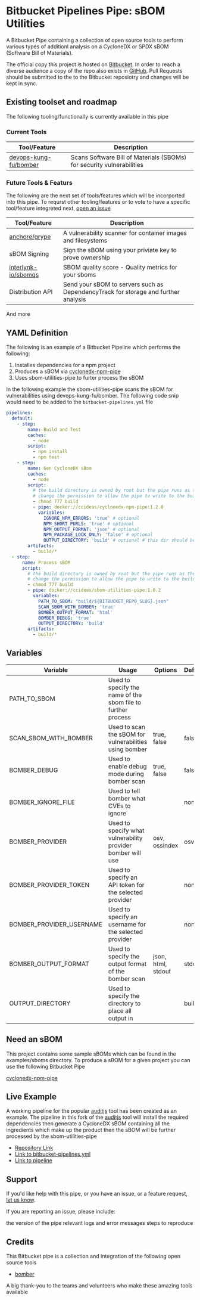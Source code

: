 # Bitbucket Pipelines Pipe: sBOM Utilities

A Bitbucket Pipe containing a collection of open source tools to perform
various types of additionl analysis on a CycloneDX or SPDX sBOM (Software Bill of Materials).

The official copy this project is hosted on [Bitbucket](https://bitbucket.org/ccideas1/cyclonedx-npm-pipe/src/main/).
In order to reach a diverse audience a copy of the repo also exists in [GitHub](https://github.com/ccideas/sbom-utilities-pipe).
Pull Requests should be submitted to the to the Bitbucket reposiotry and changes will be kept in sync.

## Existing toolset and roadmap

The following tooling/functionally is currently available in this pipe

### Current Tools

| Tool/Feature | Description |
| ------------ | ----------- |
| [devops-kung-fu/bomber](https://github.com/devops-kung-fu/bomber) | Scans Software Bill of Materials (SBOMs) for security vulnerabilities |

### Future Tools & Featurs

The following are the next set of tools/features which will be incorported into this pipe. To requrst other tooling/features or to
vote to have a specific tool/feature integreted next, [open an issue](https://github.com/ccideas/sbom-utilities-pipe/issues)

| Tool/Feature | Description |
| ------------ | ----------- |
| [anchore/grype](https://github.com/anchore/grype) | A vulnerability scanner for container images and filesystems |
| sBOM Signing | Sign the sBOM using your priviate key to prove ownership |
| [interlynk-io/sbomqs](https://github.com/interlynk-io/sbomqs)| SBOM quality score - Quality metrics for your sboms |
| Distribution API | Send your sBOM to servers such as DependencyTrack for storage and further analysis |

And more

## YAML Definition

The following is an example of a Bitbucket Pipeline which performs the following:

1. Installes dependencies for a npm project
2. Produces a sBOM via [cyclonedx-npm-pipe](https://github.com/ccideas/cyclonedx-npm-pipe)
3. Uses sbom-utilities-pipe to furter process the sBOM

In the following example the sbom-utilities-pipe scans the sBOM for vulnerabilities using
devops-kung-fu/bomber. The following code snip would need to be added to
the `bitbucket-pipelines.yml` file

```yaml
pipelines:
  default:
    - step:
        name: Build and Test
        caches:
          - node
        script:
          - npm install
          - npm test
    - step:
        name: Gen CycloneDX sBom
        caches:
          - node
        script:
          # the build directory is owned by root but the pipe runs as the bitbucket-user
          # change the permission to allow the pipe to write to the build directory
          - chmod 777 build
          - pipe: docker://ccideas/cyclonedx-npm-pipe:1.2.0
            variables:
              IGNORE_NPM_ERRORS: 'true' # optional
              NPM_SHORT_PURLS: 'true' # optional
              NPM_OUTPUT_FORMAT: 'json' # optional
              NPM_PACKAGE_LOCK_ONLY: 'false' # optional
              OUTPUT_DIRECTORY: 'build' # optional # this dir should be archived by the pipeline
        artifacts:
          - build/*
  - step:
      name: Process sBOM
      script:
        # the build directory is owned by root but the pipe runs as the bitbucket-user
        # change the permission to allow the pipe to write to the build directory
        - chmod 777 build
        - pipe: docker://ccideas/sbom-utilities-pipe:1.0.2
          variables:
            PATH_TO_SBOM: "build/${BITBUCKET_REPO_SLUG}.json"
            SCAN_SBOM_WITH_BOMBER: 'true'
            BOMBER_OUTPUT_FORMAT: 'html'
            BOMBER_DEBUG: 'true'
            OUTPUT_DIRECTORY: 'build'
        artifacts:
          - build/*

```

## Variables

| Variable                  | Usage                                                               | Options                         | Default       | Required |
| ---------------------     | -----------------------------------------------------------         | -----------                     | -------       | -------- |
| PATH_TO_SBOM              | Used to specify the name of the sbom file to further process        | <filename>                      |               | true     |
| SCAN_SBOM_WITH_BOMBER     | Used to scan the sBOM for vulnerabilities using bomber              | true, false                     | false         | false    |
| BOMBER_DEBUG              | Used to enable debug mode during bomber scan                        | true, false                     | false         | false    |
| BOMBER_IGNORE_FILE        | Used to tell bomber what CVEs to ignore                             | <path to bomber ignore file>    | none          | false    |
| BOMBER_PROVIDER           | Used to specify what vulnerability provider bomber will use         | osv, ossindex                   | osv           | false    |
| BOMBER_PROVIDER_TOKEN     | Used to specify an API token for the selected provider              | <provider apitoken>             | none          | false    |
| BOMBER_PROVIDER_USERNAME  | Used to specify an username for the selected provider               | <provider username>             | none          | false    |
| BOMBER_OUTPUT_FORMAT      | Used to specify the output format of the bomber scan                | json, html, stdout              | stdout        | false    |
| OUTPUT_DIRECTORY          | Used to specify the directory to place all output in                | <directory name>                | build         | false    |

## Need an sBOM

This project contains some sample sBOMs which can be found in the examples/sboms directory.
To produce a sBOM for a given project you can use the following Bitbucket Pipe

[cyclonedx-npm-pipe](https://github.com/ccideas/cyclonedx-npm-pipe)

## Live Example

A working pipeline for the popular [auditjs](https://www.npmjs.com/package/auditjs)
tool has been created as an example. The pipeline in
this fork of the [auditjs](https://www.npmjs.com/package/auditjs) tool will install the required
dependencies then generate a CycloneDX sBOM containing all the ingredients which make up the
product then the sBOM will be further processed by the sbom-utilities-pipe

* [Repository Link](https://bitbucket.org/ccideas1/fork-auditjs/src/main/)
* [Link to bitbucket-pipelines.yml](https://bitbucket.org/ccideas1/fork-auditjs/src/main/bitbucket-pipelines.yml)
* [Link to pipeline](https://bitbucket.org/ccideas1/fork-auditjs/pipelines/results/4)

## Support

If you'd like help with this pipe, or you have an issue, or a feature request, [let us know](https://github.com/ccideas/sbom-utilities-pipe/issues).

If you are reporting an issue, please include:

the version of the pipe
relevant logs and error messages
steps to reproduce

## Credits

This Bitbucket pipe is a collection and integration of the following open source tools

* [bomber](https://github.com/devops-kung-fu/bomber)

A big thank-you to the teams and volunteers who make these amazing tools available
